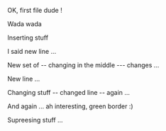 
OK, first file dude !

Wada wada

Inserting stuff

I said new line ...

New set of -- changing in the middle --- changes ...

New line ...

Changing stuff -- changed line -- again ...

And again ... ah interesting, green border :)


Supreesing stuff ...
